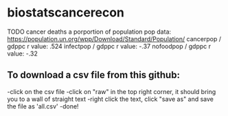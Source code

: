# biostatscancerecon
TODO cancer deaths a porportion of population
pop data:
https://population.un.org/wpp/Download/Standard/Population/
cancerpop / gdppc r value: .524
infectpop / gdppc r value: -.37
nofoodpop / gdppc r value: -.32
## **To download a csv file from this github:** ##
-click on the csv file
-click on "raw" in the top right corner, it should bring you to a wall of straight text
-right click the text, click "save as" and save the file as 'all.csv'
-done!
